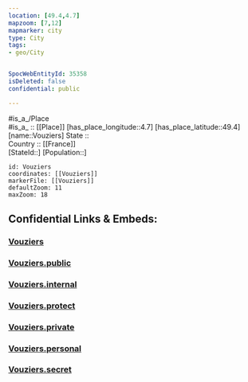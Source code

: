 ```yaml
---
location: [49.4,4.7] 
mapzoom: [7,12] 
mapmarker: city 
type: City
tags:
- geo/City


SpocWebEntityId: 35358
isDeleted: false
confidential: public

---
```

#is_a_/Place  
#is_a_ :: [[Place]] 
[has_place_longitude::4.7] 
[has_place_latitude::49.4] 
[name::Vouziers] 
State ::  
Country :: [[France]]  
[StateId::] 
[Population::] 



```leaflet
id: Vouziers
coordinates: [[Vouziers]] 
markerFile: [[Vouziers]] 
defaultZoom: 11 
maxZoom: 18
```


## Confidential Links & Embeds: 

### [Vouziers](/_Standards/Earth/Continent/Europe/Europe~West/France/regions~France/Grand_Est/departments~Grand_Est/Ardennes/communes~Ardennes/Vouziers/cities~Vouziers/Vouziers.md) 

### [Vouziers.public](/_public/Earth/Continent/Europe/Europe~West/France/regions~France/Grand_Est/departments~Grand_Est/Ardennes/communes~Ardennes/Vouziers/cities~Vouziers/Vouziers.public.md) 

### [Vouziers.internal](/_internal/Earth/Continent/Europe/Europe~West/France/regions~France/Grand_Est/departments~Grand_Est/Ardennes/communes~Ardennes/Vouziers/cities~Vouziers/Vouziers.internal.md) 

### [Vouziers.protect](/_protect/Earth/Continent/Europe/Europe~West/France/regions~France/Grand_Est/departments~Grand_Est/Ardennes/communes~Ardennes/Vouziers/cities~Vouziers/Vouziers.protect.md) 

### [Vouziers.private](/_private/Earth/Continent/Europe/Europe~West/France/regions~France/Grand_Est/departments~Grand_Est/Ardennes/communes~Ardennes/Vouziers/cities~Vouziers/Vouziers.private.md) 

### [Vouziers.personal](/_personal/Earth/Continent/Europe/Europe~West/France/regions~France/Grand_Est/departments~Grand_Est/Ardennes/communes~Ardennes/Vouziers/cities~Vouziers/Vouziers.personal.md) 

### [Vouziers.secret](/_secret/Earth/Continent/Europe/Europe~West/France/regions~France/Grand_Est/departments~Grand_Est/Ardennes/communes~Ardennes/Vouziers/cities~Vouziers/Vouziers.secret.md)

